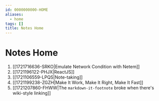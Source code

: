 ```yaml
---
id: 0000000000-HOME
aliases:
  - home
tags: []
title: Notes Home
---
```


# Notes Home

1. [[1721716636-SRKO|Emulate Network Condition with Netem]]
1. [[1721196122-PHJX|ReactJS]]
1. [[1721106559-LPQS|Note-taking]]
1. [[1721199238-ZGZH|Make It Work, Make It Right, Make It Fast]]
1. [[1721207860-FHWW|The `markdown-it-footnote` broke when there's wiki-style linking]]
